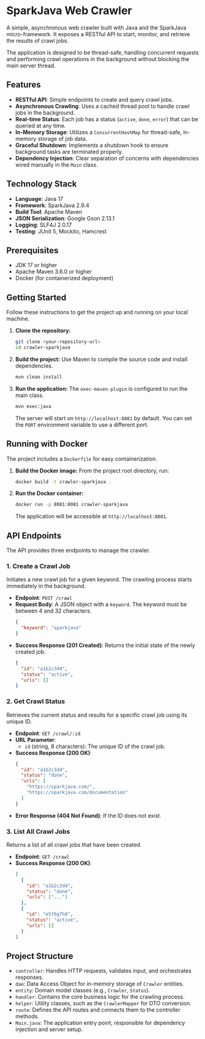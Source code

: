 # SparkJava Web Crawler
 
A simple, asynchronous web crawler built with Java and the SparkJava micro-framework. It exposes a RESTful API to start, monitor, and retrieve the results of crawl jobs.

The application is designed to be thread-safe, handling concurrent requests and performing crawl operations in the background without blocking the main server thread.

## Features

*   **RESTful API**: Simple endpoints to create and query crawl jobs.
*   **Asynchronous Crawling**: Uses a cached thread pool to handle crawl jobs in the background.
*   **Real-time Status**: Each job has a status (`active`, `done`, `error`) that can be queried at any time.
*   **In-Memory Storage**: Utilizes a `ConcurrentHashMap` for thread-safe, in-memory storage of job data.
*   **Graceful Shutdown**: Implements a shutdown hook to ensure background tasks are terminated properly.
*   **Dependency Injection**: Clear separation of concerns with dependencies wired manually in the `Main` class.

## Technology Stack

*   **Language**: Java 17
*   **Framework**: SparkJava 2.9.4
*   **Build Tool**: Apache Maven
*   **JSON Serialization**: Google Gson 2.13.1
*   **Logging**: SLF4J 2.0.17
*   **Testing**: JUnit 5, Mockito, Hamcrest

## Prerequisites

*   JDK 17 or higher
*   Apache Maven 3.6.0 or higher
*   Docker (for containerized deployment)

## Getting Started

Follow these instructions to get the project up and running on your local machine.

1.  **Clone the repository:**
    ```sh
    git clone <your-repository-url>
    cd crawler-sparkjava
    ```

2.  **Build the project:**
    Use Maven to compile the source code and install dependencies.
    ```sh
    mvn clean install
    ```

3.  **Run the application:**
    The `exec-maven-plugin` is configured to run the main class.
    ```sh
    mvn exec:java
    ```
    The server will start on `http://localhost:8081` by default. You can set the `PORT` environment variable to use a different port.

## Running with Docker

The project includes a `Dockerfile` for easy containerization.

1.  **Build the Docker image:**
    From the project root directory, run:
    ```sh
    docker build -t crawler-sparkjava .
    ```

2.  **Run the Docker container:**
    ```sh
    docker run -p 8081:8081 crawler-sparkjava
    ```
    The application will be accessible at `http://localhost:8081`.

## API Endpoints

The API provides three endpoints to manage the crawler.

### 1. Create a Crawl Job

Initiates a new crawl job for a given keyword. The crawling process starts immediately in the background.

*   **Endpoint**: `POST /crawl`
*   **Request Body**: A JSON object with a `keyword`. The keyword must be between 4 and 32 characters.
    ```json
    {
      "keyword": "sparkjava"
    }
    ```
*   **Success Response (201 Created)**: Returns the initial state of the newly created job.
    ```json
    {
      "id": "a1b2c3d4",
      "status": "active",
      "urls": []
    }
    ```

### 2. Get Crawl Status

Retrieves the current status and results for a specific crawl job using its unique ID.

*   **Endpoint**: `GET /crawl/:id`
*   **URL Parameter**:
    *   `id` (string, 8 characters): The unique ID of the crawl job.
*   **Success Response (200 OK)**:
    ```json
    {
      "id": "a1b2c3d4",
      "status": "done",
      "urls": [
        "https://sparkjava.com/",
        "https://sparkjava.com/documentation"
      ]
    }
    ```
*   **Error Response (404 Not Found)**: If the ID does not exist.

### 3. List All Crawl Jobs

Returns a list of all crawl jobs that have been created.

*   **Endpoint**: `GET /crawl`
*   **Success Response (200 OK)**:
    ```json
    [
      {
        "id": "a1b2c3d4",
        "status": "done",
        "urls": ["..."]
      },
      {
        "id": "e5f6g7h8",
        "status": "active",
        "urls": []
      }
    ]
    ```

## Project Structure

*   `controller`: Handles HTTP requests, validates input, and orchestrates responses.
*   `dao`: Data Access Object for in-memory storage of `Crawler` entities.
*   `entity`: Domain model classes (e.g., `Crawler`, `Status`).
*   `handler`: Contains the core business logic for the crawling process.
*   `helper`: Utility classes, such as the `CrawlerMapper` for DTO conversion.
*   `route`: Defines the API routes and connects them to the controller methods.
*   `Main.java`: The application entry point, responsible for dependency injection and server setup.